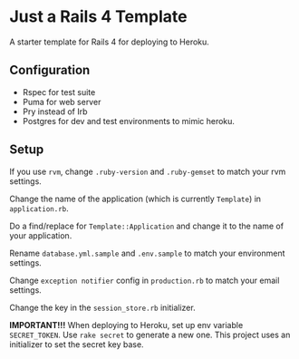Just a Rails 4 Template
=======================

A starter template for Rails 4 for deploying to Heroku.

## Configuration
* Rspec for test suite
* Puma for web server
* Pry instead of Irb
* Postgres for dev and test environments to mimic heroku.

## Setup
If you use `rvm`, change `.ruby-version` and `.ruby-gemset` to match your rvm settings.

Change the name of the application (which is currently `Template`) in `application.rb`.

Do a find/replace for `Template::Application` and change it to the name of your application.

Rename `database.yml.sample` and `.env.sample` to match your environment settings.

Change `exception notifier` config in `production.rb` to match your email settings.

Change the key in the `session_store.rb` initializer.

**IMPORTANT!!!**  When deploying to Heroku, set up env variable `SECRET_TOKEN`.  Use `rake secret` to generate a new one. This project uses an initializer to set the secret key base.
